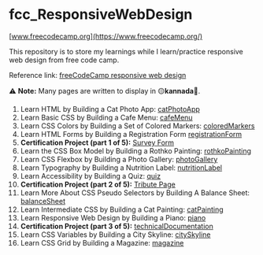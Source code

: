 # fcc_ResponsiveWebDesign

[www.freecodecamp.org](https://www.freecodecamp.org/)

This repository is to store my learnings while I learn/practice responsive web design from free code camp.

Reference link: [freeCodeCamp responsive web design](https://www.freecodecamp.org/learn/2022/responsive-web-design/)

⚠️ **Note:** Many pages are written to display in 🟡**kannada**🔴.

1. Learn HTML by Building a Cat Photo App: [catPhotoApp](./catPhotoApp/)
2. Learn Basic CSS by Building a Cafe Menu: [cafeMenu](./cafeMenu/)
3. Learn CSS Colors by Building a Set of Colored Markers: [coloredMarkers](coloredMarkers)
4. Learn HTML Forms by Building a Registration Form [registrationForm](registrationForm)
5. **Certification Project (part 1 of 5):** [Survey Form](./surveyForm/)
6. Learn the CSS Box Model by Building a Rothko Painting: [rothkoPainting](rothkoPainting)
7. Learn CSS Flexbox by Building a Photo Gallery: [photoGallery](photoGallery)
8. Learn Typography by Building a Nutrition Label: [nutritionLabel](nutritionLabel)
9. Learn Accessibility by Building a Quiz: [quiz](quiz)
10. **Certification Project (part 2 of 5):** [Tribute Page](./tributePage/)
11. Learn More About CSS Pseudo Selectors by Building A Balance Sheet: [balanceSheet](./balanceSheet/)
12. Learn Intermediate CSS by Building a Cat Painting: [catPainting](./catPainting/)
13. Learn Responsive Web Design by Building a Piano: [piano](./piano/)
14. **Certification Project (part 3 of 5):** [technicalDocumentation](./technicalDocumentation/)
15. Learn CSS Variables by Building a City Skyline: [citySkyline](./citySkyline/)
16. Learn CSS Grid by Building a Magazine: [magazine](./magazine/)